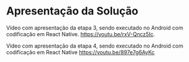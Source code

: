 # Apresentação da Solução

Vídeo com apresentação da etapa 3, sendo executado no Android com codificação em React Native.
https://youtu.be/rxV-Qncz5Ic.

Vídeo com apresentação da etapa 4, sendo executado no Android com codificação em React Native
https://youtu.be/897e7g6AyKc
